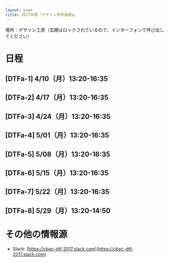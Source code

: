 ```yaml
---
layout: page
title: 2017年度「デザイン思考基礎a」
---
```


<div class="alert alert-info" role="alert">
場所：デザイン工房（玄関はロックされているので、インターフォンで呼び出してください）
</div>

# 日程

## [DTFa-1] 4/10（月）13:20-16:35

## [DTFa-2] 4/17（月）13:20-16:35

## [DTFa-3] 4/24（月）13:20-16:35

## [DTFa-4] 5/01（月）13:20-16:35

## [DTFa-5] 5/08（月）13:20-16:35

## [DTFa-6] 5/15（月）13:20-16:35

## [DTFa-7] 5/22（月）13:20-16:35

## [DTFa-8] 5/29（月）13:20-14:50

# その他の情報源

- Slack: [https://cbec-dtf-2017.slack.com](https://cbec-dtf-2017.slack.com)
